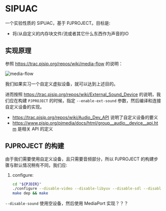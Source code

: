 # SIPUAC

一个实验性质的 SIPUAC，基于 PJPROJECT。目标是:

- 将/从自定义的内存块文件/流或者其它什么东西作为声音的IO

## 实现原理

参照 <https://trac.pjsip.org/repos/wiki/media-flow> 的说明：

![media-flow](http://www.pjsip.org/images/media-flow.jpg)

我们如果实习一个自定义虚拟设备，就可以达到上述目的。

进而按照 <https://trac.pjsip.org/repos/wiki/External_Sound_Device> 的说明，我们应在构建 `PJPROJECT` 的时候，指定 `--enable-ext-sound` 参数，然后编译和连接自定义设备的实现。

- <https://trac.pjsip.org/repos/wiki/Audio_Dev_API> 说明了自定义设备的要义
- <https://www.pjsip.org/pjmedia/docs/html/group__audio__device__api.htm> 是相关 API 的定义

## PJPROJECT 的构建

由于我们需要使用自定义设备，且只需要音频部分，所以 PJPROJECT 的构建步骤与默认情况稍有不同，我们应:

1. configure:

   ```bash
   cd "${PJDIR}"
   ./configure --disable-video --disable-libyuv --disable-sdl --disable-ffmpeg --disable-v4l2 --disable-openh264 --disable-vpx --disable-ipp --disable-libwebrtc --enable-ext-sound
   make dep && make
   ```

`--disable-sound` 使用空设备，然后使用 MediaPort 实现？？？
